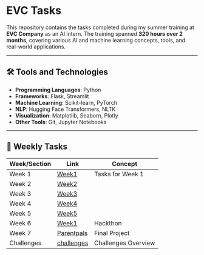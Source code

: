 # EVC Tasks

This repository contains the tasks completed during my summer training at **EVC Company** as an AI intern. The training spanned **320 hours over 2 months**, covering various AI and machine learning concepts, tools, and real-world applications.

---

## 🛠 Tools and Technologies

- **Programming Languages**: Python  
- **Frameworks**: Flask, Streamlit  
- **Machine Learning**: Scikit-learn, PyTorch  
- **NLP**: Hugging Face Transformers, NLTK  
- **Visualization**: Matplotlib, Seaborn, Plotly  
- **Other Tools**: Git, Jupyter Notebooks

---

## 📅 Weekly Tasks


| Week/Section | Link | Concept        |
|--------------|------|-------------------------|
| Week 1       | [Week1](./Week1) | Tasks for Week 1      |
| Week 2       | [Week2](./Week2) |
| Week 3       | [Week3](./Week3) |
| Week 4       | [Week4](./Week4) |
| Week 5       | [Week5](./Week5) |
| Week 6       | [Week1](./Week1) | Hackthon      |
| Week 7       | [Parentpals](https://github.com/Buushra1dm/Parentpals-Autism-Community) | Final Project    |
| Challenges   | [challenges](./challenges) | Challenges Overview |


